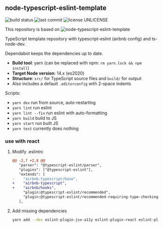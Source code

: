 ## node-typescript-eslint-template

![build status](https://github.com/naviocean/node-typescript-eslint-template/workflows/build/badge.svg)
![last commit](https://img.shields.io/github/last-commit/naviocean/node-typescript-eslint-template)
![license UNLICENSE](https://img.shields.io/github/license/naviocean/node-typescript-eslint-template?color=brightgreen)

This repository is based on ![node-typescript-eslint-template](https://github.com/nihalgonsalves/node-typescript-eslint-template.git)

TypeScript template repository with typescript-eslint (airbnb config) and ts-node-dev.

Dependabot keeps the dependencies up to date.

- **Build tool**: yarn (can be replaced with npm: `rm yarn.lock && npm install`)
- **Target Node version**: 14.x (es2020)
- **Structure**: `src/` for TypeScript source files and `build/` for output
- Also includes a default `.editorconfig` with 2-space indents

Scripts:

- `yarn dev` run from source, auto-restarting
- `yarn lint` run eslint
- `yarn lint --fix` run eslint with auto-formatting
- `yarn build` build to JS
- `yarn start` run built JS
- `yarn test` currently does nothing

### use with react

1. Modify .eslintrc

    ```diff
    @@ -2,7 +2,8 @@
       "parser": "@typescript-eslint/parser",
       "plugins": ["@typescript-eslint"],
       "extends": [
    -    "airbnb-typescript/base", 
    +    "airbnb-typescript",
    +    "airbnb/hooks",
         "plugin:@typescript-eslint/recommended",
         "plugin:@typescript-eslint/recommended-requiring-type-checking"
       ],
    ```

2. Add missing dependencies

    ```sh
    yarn add --dev eslint-plugin-jsx-a11y eslint-plugin-react eslint-plugin-react-hooks
    ```
